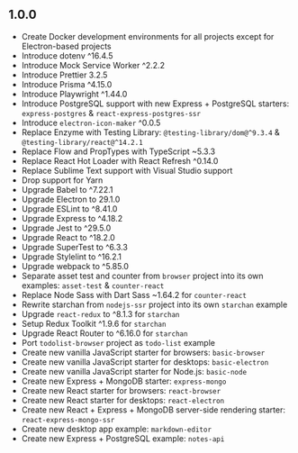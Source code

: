 ## 1.0.0

-   Create Docker development environments for all projects except for Electron-based projects
-   Introduce dotenv ^16.4.5
-   Introduce Mock Service Worker ^2.2.2
-   Introduce Prettier 3.2.5
-   Introduce Prisma ^4.15.0
-   Introduce Playwright ^1.44.0
-   Introduce PostgreSQL support with new Express + PostgreSQL starters: `express-postgres` & `react-express-postgres-ssr`
-   Introduce `electron-icon-maker` ^0.0.5
-   Replace Enzyme with Testing Library: `@testing-library/dom@^9.3.4` & `@testing-library/react@^14.2.1`
-   Replace Flow and PropTypes with TypeScript ~5.3.3
-   Replace React Hot Loader with React Refresh ^0.14.0
-   Replace Sublime Text support with Visual Studio support
-   Drop support for Yarn
-   Upgrade Babel to ^7.22.1
-   Upgrade Electron to 29.1.0
-   Upgrade ESLint to ^8.41.0
-   Upgrade Express to ^4.18.2
-   Upgrade Jest to ^29.5.0
-   Upgrade React to ^18.2.0
-   Upgrade SuperTest to ^6.3.3
-   Upgrade Stylelint to ^16.2.1
-   Upgrade webpack to ^5.85.0
-   Separate asset test and counter from `browser` project into its own examples: `asset-test` & `counter-react`
-   Replace Node Sass with Dart Sass ~1.64.2 for `counter-react`
-   Rewrite starchan from `nodejs-ssr` project into its own `starchan` example
-   Upgrade `react-redux` to ^8.1.3 for `starchan`
-   Setup Redux Toolkit ^1.9.6 for `starchan`
-   Upgrade React Router to ^6.16.0 for `starchan`
-   Port `todolist-browser` project as `todo-list` example
-   Create new vanilla JavaScript starter for browsers: `basic-browser`
-   Create new vanilla JavaScript starter for desktops: `basic-electron`
-   Create new vanilla JavaScript starter for Node.js: `basic-node`
-   Create new Express + MongoDB starter: `express-mongo`
-   Create new React starter for browsers: `react-browser`
-   Create new React starter for desktops: `react-electron`
-   Create new React + Express + MongoDB server-side rendering starter: `react-express-mongo-ssr`
-   Create new desktop app example: `markdown-editor`
-   Create new Express + PostgreSQL example: `notes-api`
